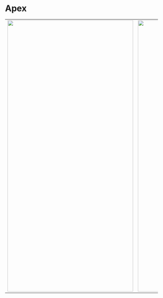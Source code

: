 # Apex

<table>
  <tr>
    <td valign="top">
      <img src="https://user-images.githubusercontent.com/64171964/190293539-51c776fa-5b0e-4ca3-97dd-e1134d27655a.PNG" width="414" height="896">
    </td>
    <td valign="top">
      <img src="https://user-images.githubusercontent.com/64171964/190293543-1976b7a8-172b-42da-94b8-8fafae834ff8.PNG" width="414" height="896">
    </td>
    <td valign="top">
      <img src="https://user-images.githubusercontent.com/64171964/190293550-6ab26a66-74ce-436c-a15e-f013d8fe5b80.PNG" width="414" height="896">
    </td>
    <td valign="top">
      <img src="https://user-images.githubusercontent.com/64171964/190293557-d30effcf-80d4-461e-89ef-b2cddbb240c0.PNG" width="414" height="896">
    </td>
  </tr>
</table>
